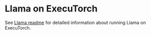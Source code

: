 # Llama on ExecuTorch

See
[Llama readme](https://github.com/pytorch/executorch/blob/main/examples/models/llama2/README.md)
for detailed information about running Llama on ExecuTorch.
